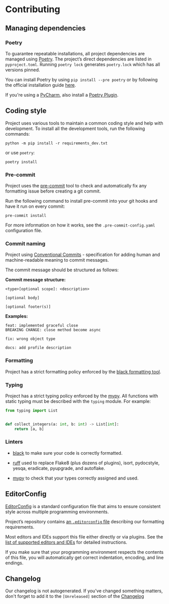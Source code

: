 # Contributing

## Managing dependencies

### Poetry

To guarantee repeatable installations, all project dependencies are managed
using [Poetry](https://poetry.eustace.io/). The project’s direct dependencies are listed
in `pyproject.toml`. Running `poetry lock` generates `poetry.lock` which has all versions pinned.

You can install Poetry by using `pip install --pre poetry` or by following the official
installation guide [here](https://github.com/sdispater/poetry#installation).

If you're using a [PyCharm](https://www.jetbrains.com/pycharm/), also install
a [Poetry Plugin](https://plugins.jetbrains.com/plugin/14307-poetry).


## Coding style

Project uses various tools to maintain a common coding style and help with development. To
install all the development tools, run the following commands:

```shell
python -m pip install -r requirements_dev.txt
```

or use `poetry`:

```shell
poetry install
```

### Pre-commit

Project uses the [pre-commit](https://pre-commit.com/#install) tool to check and automatically
fix any formatting issue before creating a git commit.

Run the following command to install pre-commit into your git hooks and have it run on every
commit:

```shell
pre-commit install
```

For more information on how it works, see the `.pre-commit-config.yaml` configuration file.

### Commit naming

Project using [Conventional Commits](https://www.conventionalcommits.org/en/v1.0.0/) -
specification for adding human and machine-readable meaning to commit messages.

The commit message should be structured as follows:

**Commit message structure:**

```
<type>[optional scope]: <description>

[optional body]

[optional footer(s)]
```

**Examples:**

```
feat: implemented graceful close
BREAKING CHANGE: close method become async
```

```
fix: wrong object type
```

```
docs: add profile description
```

### Formatting

Project has a strict formatting policy enforced by
the [black formatting tool](https://github.com/python/black).

### Typing

Project has a strict typing policy enforced by the [mypy](https://github.com/python/mypy). All
functions with static typing must be described with the `typing` module. For example:

```python
from typing import List


def collect_integers(a: int, b: int) -> List[int]:
    return [a, b]
```

### Linters

- [black](https://github.com/python/black/) to make sure your code is correctly formatted.

- [ruff](https://github.com/charliermarsh/ruff) used to replace Flake8 (plus dozens of plugins),
isort, pydocstyle, yesqa, eradicate, pyupgrade, and autoflake.

- [mypy](https://github.com/python/mypy) to check that your types correctly assigned and used.


## EditorConfig

[EditorConfig](http://editorconfig.org/) is a standard configuration file that aims to ensure
consistent style across multiple programming environments.

Project’s repository contains [an `.editorconfig` file](.editorconfig) describing our formatting requirements.

Most editors and IDEs support this file either directly or via plugins. See
the [list of supported editors and IDEs](http://editorconfig.org/#download) for detailed
instructions.

If you make sure that your programming environment respects the contents of this file, you will
automatically get correct indentation, encoding, and line endings.

## Changelog
Our changelog is not autogenerated.
If you've changed something matters, don't forget to add it to the `[Unreleased]` section of the [Changelog](CHANGELOG.md)

